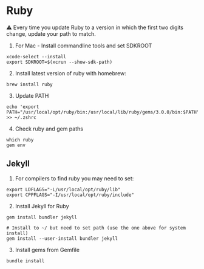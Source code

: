 # Ruby
:warning: Every time you update Ruby to a version in which the first two digits change, update your path to match.

1. For Mac - Install commandline tools and set SDKROOT
```
xcode-select --install
export SDKROOT=$(xcrun --show-sdk-path)
```

2. Install latest version of ruby with homebrew:
```
brew install ruby
```

3. Update PATH
```
echo 'export PATH="/usr/local/opt/ruby/bin:/usr/local/lib/ruby/gems/3.0.0/bin:$PATH"' >> ~/.zshrc
```

4. Check ruby and gem paths
```
which ruby
gem env
```



## Jekyll
1. For compilers to find ruby you may need to set:
```
export LDFLAGS="-L/usr/local/opt/ruby/lib"
export CPPFLAGS="-I/usr/local/opt/ruby/include"
```

2. Install Jekyll for Ruby
```
gem install bundler jekyll

# Install to ~/ but need to set path (use the one above for system install)
gem install --user-install bundler jekyll
```

3. Install gems from Gemfile
```
bundle install
```
